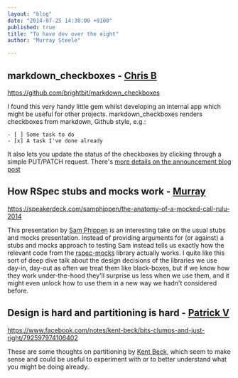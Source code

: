 ```yaml
---
layout: "blog"
date: "2014-07-25 14:30:00 +0100"
published: true
title: "To have dev over the eight"
author: "Murray Steele"

---
```


## markdown_checkboxes - [Chris B](https://twitter.com/cblunt)

https://github.com/brightbit/markdown_checkboxes

I found this very handy little gem whilst developing an internal app
which might be useful for other projects. markdown_checkboxes renders
checkboxes from markdown, Github style, e.g.:

    - [ ] Some task to do
    - [x] A task I've done already

It also lets you update the status of the checkboxes by clicking
through a simple PUT/PATCH request. There's [more details on the announcement blog post](http://brightbit.com/blog/2013/12/09/enhancing-markdown-rendering-with-the-markdown-checkboxes-gem/)

## How RSpec stubs and mocks work - [Murray](http://www.unboxedconsulting.com/people/murray-steele)

https://speakerdeck.com/samphippen/the-anatomy-of-a-mocked-call-rulu-2014

This presentation by [Sam Phippen](http://samphippen.com/) is an interesting take on the usual stubs and mocks presentation.  Instead of providing arguments for (or against) a stubs and mocks approach to testing Sam instead tells us exactly how the relevant code from the [rspec-mocks](https://github.com/rspec/rspec-mocks) library actually works.  I quite like this sort of deep dive talk about the design decisions of the libraries we use day-in, day-out as often we treat them like black-boxes, but if we know how they work under-the-hood they'll surprise us less when we use them, and it might even unlock how to use them in a new way we hadn't considered before.

## Design is hard and partitioning is hard - [Patrick V](http://www.unboxedconsulting.com/people/patrick-vine)

https://www.facebook.com/notes/kent-beck/bits-clumps-and-just-right/792597974106402

These are some thoughts on partitioning by [Kent Beck](http://www.threeriversinstitute.org/), which seem to make sense and could be useful to experiment with or to better understand what you might be doing already.

